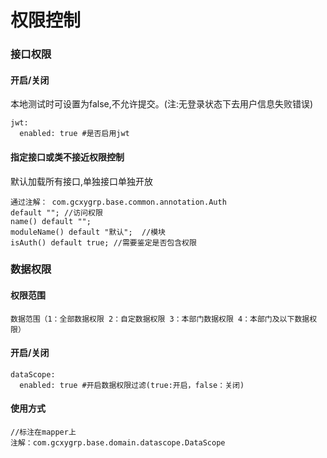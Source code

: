 # 权限控制

### 接口权限

#### 开启/关闭

本地测试时可设置为false,不允许提交。\(注:无登录状态下去用户信息失败错误\)

```text
jwt:
  enabled: true #是否启用jwt
```

#### 指定接口或类不接近权限控制

默认加载所有接口,单独接口单独开放

```text
通过注解： com.gcxygrp.base.common.annotation.Auth
default ""; //访问权限
name() default "";
moduleName() default "默认";  //模块
isAuth() default true; //需要鉴定是否包含权限
```

### 数据权限

#### 权限范围

```text
数据范围（1：全部数据权限 2：自定数据权限 3：本部门数据权限 4：本部门及以下数据权限）
```

#### 开启/关闭

```text
dataScope:
  enabled: true #开启数据权限过滤(true:开启，false：关闭)
```

#### 使用方式

```text
//标注在mapper上
注解：com.gcxygrp.base.domain.datascope.DataScope
```



